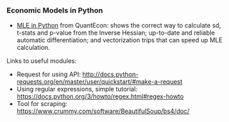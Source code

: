 ### Economic Models in Python

* [MLE in Python](http://nbviewer.jupyter.org/github/VHRanger/MLE-tutorial/blob/master/Implementing%20and%20vectorizing%20a%20Maximum%20Likelihood%20model%20with%20scipy--1.ipynb) from QuantEcon: shows the correct way to calculate sd, t-stats and p-value from the Inverse Hessian; up-to-date and reliable automatic differentiation; and vectorization trips that can speed up MLE calculation.



Links to useful modules:
* Request for using API: http://docs.python-requests.org/en/master/user/quickstart/#make-a-request
* Using regular expressions, simple tutorial: https://docs.python.org/3/howto/regex.html#regex-howto
* Tool for scraping: https://www.crummy.com/software/BeautifulSoup/bs4/doc/
